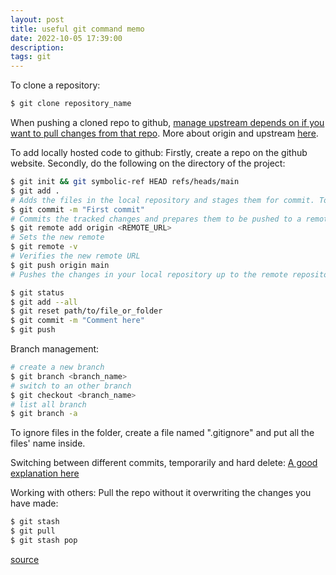 ```yaml
---
layout: post
title: useful git command memo
date: 2022-10-05 17:39:00
description: 
tags: git
---
```


To clone a repository: 
```bash
$ git clone repository_name
```
When pushing a cloned repo to github, [manage upstream depends on if you want to pull changes from that repo](https://stackoverflow.com/questions/18200248/cloning-a-repo-from-someone-elses-github-and-pushing-it-to-a-repo-on-my-github). More about origin and upstream [here](https://stackoverflow.com/questions/9257533/what-is-the-difference-between-origin-and-upstream-on-github).

To add locally hosted code to github: 
Firstly, create a repo on the github website. 
Secondly, do the following on the directory of the project: 
``` bash
$ git init && git symbolic-ref HEAD refs/heads/main
$ git add .
# Adds the files in the local repository and stages them for commit. To unstage a file or a folder, use 'git reset YOUR-FILE-OR-FOLDER'.
$ git commit -m "First commit"
# Commits the tracked changes and prepares them to be pushed to a remote repository. To remove this commit and modify the file, use 'git reset --soft HEAD~1' and commit and add the file again.
$ git remote add origin <REMOTE_URL>
# Sets the new remote
$ git remote -v
# Verifies the new remote URL
$ git push origin main
# Pushes the changes in your local repository up to the remote repository you specified as the origin
```

``` bash
$ git status
$ git add --all
$ git reset path/to/file_or_folder
$ git commit -m "Comment here"
$ git push
```

Branch management:
```bash
# create a new branch
$ git branch <branch_name>
# switch to an other branch
$ git checkout <branch_name>
# list all branch
$ git branch -a
```

To ignore files in the folder, create a file named ".gitignore" and put all the files' name inside.

Switching between different commits, temporarily and hard delete:
[A good explanation here](https://stackoverflow.com/questions/4114095/how-do-i-revert-a-git-repository-to-a-previous-commit)

Working with others:
Pull the repo without it overwriting the changes you have made:
```bash
$ git stash
$ git pull
$ git stash pop
```
[source](https://stackoverflow.com/questions/19216411/how-do-i-pull-files-from-remote-without-overwriting-local-files)